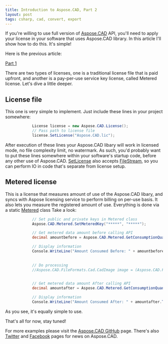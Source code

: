 ```yaml
---
title: Introduction to Aspose.CAD, Part 2
layout: post
tags: csharp, cad, convert, export
---
```



If you're willing to use full version of <a href="https://products.aspose.com/cad/">Aspose.CAD</a> API, you'll need to apply your license in your software that uses Aspose.CAD library. In this article I'll show how to do this. It's simple!


Here is the previous article:

<a href="https://asposecad.github.io/Introduction-to-Aspose.CAD-library/">Part 1</a>

There are two types of licenses, one is a traditional license file that is paid upfront, and another is a pay-per-use service key license, called Metered license. Let's dive a little deeper.

## License file
This one is very simple to implement. Just include these lines in your project somewhere:
```csharp
            License license = new Aspose.CAD.License();
			// Pass path to license file
            license.SetLicense("Aspose.CAD.lic");
```
After execution of these lines your Aspose.CAD libary will work in licensed mode, no file complexity limit, no watermark. As such, you'd probably want to put these lines somewhere within your software's startup code, before any other use of Aspose.CAD. <a href="https://apireference.aspose.com/net/cad/aspose.cad/license/methods/setlicense/index">SetLicense</a> also accepts <a href="https://msdn.microsoft.com/en-us/library/system.io.filestream(v=vs.110).aspx">FileStream</a>, so you can perform IO in code that's separate from license setup.

## Metered license
This is a license that measures amount of use of the Aspose.CAD libary, and syncs with Aspose licensing service to perform billing on per-use basis. It also lets you measure the registered amount of use. Everything is done via a static <a href="https://apireference.aspose.com/net/cad/aspose.cad/metered">Metered</a> class Take a look:
```csharp
            // Set public and private keys in Metered class
            Aspose.CAD.Metered.SetMeteredKey("*****", "*****");

            // Get metered data amount before calling API
            decimal amountbefore = Aspose.CAD.Metered.GetConsumptionQuantity();

            // Display information
            Console.WriteLine("Amount Consumed Before: " + amountbefore.ToString());
            
            
            // Do processing
            //Aspose.CAD.FileFormats.Cad.CadImage image = (Aspose.CAD.FileFormats.Cad.CadImage)Aspose.CAD.Image.load("BlockRefDgn.dwg");

            
            // Get metered data amount After calling API
            decimal amountafter = Aspose.CAD.Metered.GetConsumptionQuantity();

            // Display information
            Console.WriteLine("Amount Consumed After: " + amountafter.ToString());
```
As you see, it's equally simple to use.

That's all for now, stay tuned!

For more examples please visit the <a href="https://github.com/aspose-cad">Aspose.CAD GitHub</a> page. There's also <a href="https://twitter.com/Asposecad">Twitter</a> and <a href="https://www.facebook.com/AsposeCAD">Facebook</a> pages for news on Aspose.CAD.

